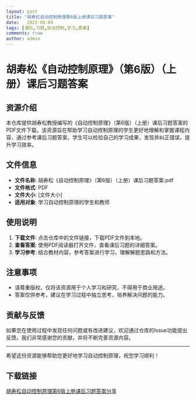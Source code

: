 ```yaml
---
layout: post
title: "胡寿松自动控制原理第6版上册课后习题答案"
date:   2022-08-09
tags: [课后,习题,自动控制,学习,答案]
comments: true
author: admin
---
```

# 胡寿松《自动控制原理》（第6版）（上册）课后习题答案

## 资源介绍

本仓库提供胡寿松教授编写的《自动控制原理》（第6版）（上册）课后习题答案的PDF文件下载。该资源旨在帮助学习自动控制原理的学生更好地理解和掌握课程内容，通过参考课后习题答案，学生可以检验自己的学习成果，发现并纠正错误，提升学习效率。

## 文件信息

- **文件名称**: 胡寿松《自动控制原理》（第6版）（上册）课后习题答案.pdf
- **文件格式**: PDF
- **文件大小**: [文件大小]
- **适用对象**: 学习自动控制原理的学生和教师

## 使用说明

1. **下载文件**: 点击仓库中的文件链接，下载PDF文件到本地。
2. **查看答案**: 使用PDF阅读器打开文件，查看课后习题的详细答案。
3. **学习参考**: 结合教材内容，参考答案进行学习，理解解题思路和方法。

## 注意事项

- 请尊重版权，仅将该资源用于个人学习和研究，不得用于商业用途。
- 答案仅供参考，建议在学习过程中独立思考，培养解决问题的能力。

## 贡献与反馈

如果您在使用过程中发现任何问题或有改进建议，欢迎通过仓库的Issue功能提出反馈。我们非常感谢您的贡献，并将不断完善资源内容。

---

希望这份资源能够帮助您更好地学习自动控制原理，祝您学习顺利！

## 下载链接

[胡寿松自动控制原理第6版上册课后习题答案分享](https://pan.quark.cn/s/a75fbde1d874)